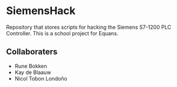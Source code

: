 # SiemensHack
Repository that stores scripts for hacking the Siemens S7-1200 PLC Controller. This is a school project for Equans.

## Collaboraters

- Rune Bokken
- Kay de Blaauw
- Nicol Tobon Londoño
